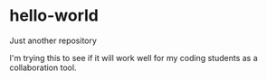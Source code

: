 # hello-world
Just another repository

I'm trying this to see if it will work well for my coding students as a collaboration tool.
